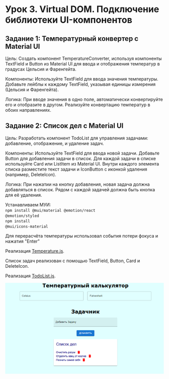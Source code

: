 
# Урок 3. Virtual DOM. Подключение библиотеки UI-компонентов #
## Задание 1: Температурный конвертер с Material UI ##

Цель: Создать компонент TemperatureConverter, используя компоненты TextField и Button из Material UI для ввода и отображения температур в градусах Цельсия и Фаренгейта.

Компоненты:
Используйте TextField для ввода значения температуры.
Добавьте лейблы к каждому TextField, указывая единицы измерения (Цельсия и Фаренгейта).

Логика:
При вводе значения в одно поле, автоматически конвертируйте его и отобразите в другом.
Реализуйте конвертацию температур в обоих направлениях.


## Задание 2: Список дел с Material UI ##

Цель: Разработать компонент TodoList для управления задачами: добавление, отображение, и удаление задач.

Компоненты:
Используйте TextField для ввода новой задачи.
Добавьте Button для добавления задачи в список.
Для каждой задачи в списке используйте Card или ListItem из Material UI. Внутри каждого элемента списка разместите текст задачи и IconButton с иконкой удаления (например, DeleteIcon).

Логика:
При нажатии на кнопку добавления, новая задача должна добавляться в список.
Рядом с каждой задачей должна быть кнопка для её удаления.

Устанавливаем МУИ:<br>
<code>npm install @mui/material @emotion/react @emotion/styled</code><br>
<code>npm install @mui/icons-material</code>

Для перерасчёта температуры использовал события потери фокуса и нажатия "Enter"

Реализация [Temperature.js](src/components/Temperature.js).

Список задач реализован с помощью TextField, Button, Card и DeleteIcon.

Реализация [TodoList.js](src/components/TodoList.js).

![alt text](image.png)

